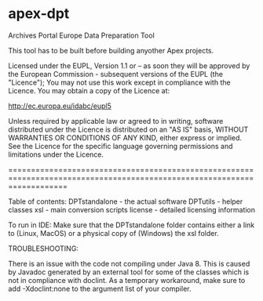 # apex-dpt
Archives Portal Europe Data Preparation Tool 

This tool has to be built before building anyother Apex projects.

Licensed under the EUPL, Version 1.1 or – as soon they will be approved by the European Commission - subsequent versions of the EUPL (the "Licence"); You may not use this work except in compliance with the Licence. You may obtain a copy of the Licence at:

http://ec.europa.eu/idabc/eupl5

Unless required by applicable law or agreed to in writing, software distributed under the Licence is distributed on an "AS IS" basis, WITHOUT WARRANTIES OR CONDITIONS OF ANY KIND, either express or implied. See the Licence for the specific language governing permissions and limitations under the Licence.

=========================================================================================================================

Table of contents: DPTstandalone - the actual software DPTutils - helper classes xsl - main conversion scripts license - detailed licensing information

To run in IDE: Make sure that the DPTstandalone folder contains either a link to (Linux, MacOS) or a physical copy of (Windows) the xsl folder.

TROUBLESHOOTING:

There is an issue with the code not compiling under Java 8. This is caused by Javadoc generated by an external tool for some of the classes which is not in compliance with doclint. As a temporary workaround, make sure to add -Xdoclint:none to the argument list of your compiler.
